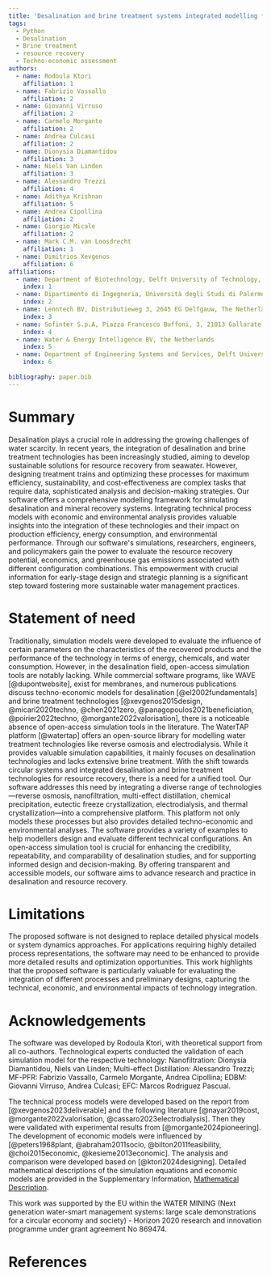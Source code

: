 ```yaml
---
title: 'Desalination and brine treatment systems integrated modelling framework: simulation and evaluation of water and resource recovery'
tags:
  - Python
  - Desalination
  - Brine treatment
  - resource recovery
  - Techno-economic assessment 
authors:
  - name: Rodoula Ktori
    affiliation: 1 
  - name: Fabrizio Vassallo
    affiliation: 2
  - name: Giovanni Virruso
    affiliation: 2
  - name: Carmelo Morgante
    affiliation: 2
  - name: Andrea Culcasi
    affiliation: 2
  - name: Dionysia Diamantidou
    affiliation: 3
  - name: Niels Van Linden
    affiliation: 3
  - name: Alessandro Trezzi
    affiliation: 4
  - name: Adithya Krishnan
    affiliation: 5
  - name: Andrea Cipollina
    affiliation: 2
  - name: Giorgio Micale
    affiliation: 2
  - name: Mark C.M. van Loosdrecht
    affiliation: 1
  - name: Dimitrios Xevgenos
    affiliation: 6
affiliations:
  - name: Department of Biotechnology, Delft University of Technology, Van der Maasweg 9, 2629 HZ, Delft, The Netherlands
    index: 1
  - name: Dipartimento di Ingegneria, Università degli Studi di Palermo - viale delle Scienze Ed.6, 90128 Palermo, Italy
    index: 2
  - name: Lenntech BV, Distributieweg 3, 2645 EG Delfgauw, The Netherlands
    index: 3
  - name: Sofinter S.p.A, Piazza Francesco Buffoni, 3, 21013 Gallarate VA, Italy
    index: 4
  - name: Water & Energy Intelligence BV, the Netherlands
    index: 5
  - name: Department of Engineering Systems and Services, Delft University of Technology, Jaffalaan 5, 2628 BX Delft, The Netherlands
    index: 6
    
bibliography: paper.bib
---
```


# Summary 

Desalination plays a crucial role in addressing the growing challenges of water scarcity. In recent years, the integration of desalination and brine treatment technologies has been increasingly studied, aiming to develop sustainable solutions for resource recovery from seawater. However, designing treatment trains and optimizing these processes for maximum efficiency, sustainability, and cost-effectiveness are complex tasks that require data, sophisticated analysis and decision-making strategies.
Our software offers a comprehensive modelling framework for simulating desalination and mineral recovery systems. Integrating technical process models with economic and environmental analysis provides valuable insights into the integration of these technologies and their impact on production efficiency, energy consumption, and environmental performance.
Through our software's simulations, researchers, engineers, and policymakers gain the power to evaluate the resource recovery potential, economics, and greenhouse gas emissions associated with different configuration combinations. This empowerment with crucial information for early-stage design and strategic planning is a significant step toward fostering more sustainable water management practices.

# Statement of need
Traditionally, simulation models were developed to evaluate the influence of certain parameters on the characteristics of the recovered products and the performance of the technology in terms of energy, chemicals, and water consumption. However, in the desalination field, open-access simulation tools are notably lacking. While commercial software programs, like WAVE [@dupontwebsite], exist for membranes, and numerous publications discuss techno-economic models for desalination [@el2002fundamentals] and brine treatment technologies [@xevgenos2015design, @micari2020techno, @chen2021zero, @panagopoulos2021beneficiation, @poirier2022techno, @morgante2022valorisation], there is a noticeable absence of open-access simulation tools in the literature. The WaterTAP platform [@watertap] offers an open-source library for modelling water treatment technologies like reverse osmosis and electrodialysis. While it provides valuable simulation capabilities, it mainly focuses on desalination technologies and lacks extensive brine treatment.
With the shift towards circular systems and integrated desalination and brine treatment technologies for resource recovery, there is a need for a unified tool. Our software addresses this need by integrating a diverse range of technologies—reverse osmosis, nanofiltration, multi-effect distillation, chemical precipitation, eutectic freeze crystallization, electrodialysis, and thermal crystallization—into a comprehensive platform. This platform not only models these processes but also provides detailed techno-economic and environmental analyses.
The software provides a variety of examples to help modellers design and evaluate different technical configurations. An open-access simulation tool is crucial for enhancing the credibility, repeatability, and comparability of desalination studies, and for supporting informed design and decision-making. By offering transparent and accessible models, our software aims to advance research and practice in desalination and resource recovery.

# Limitations 
The proposed software is not designed to replace detailed physical models or system dynamics approaches. For applications requiring highly detailed process representations, the software may need to be enhanced to provide more detailed results and optimization opportunities. This work highlights that the proposed software is particularly valuable for evaluating the integration of different processes and preliminary designs, capturing the technical, economic, and environmental impacts of technology integration. 

# Acknowledgements 
The software was developed by Rodoula Ktori, with theoretical support from all co-authors. Technological experts conducted the validation of each simulation model for the respective technology: Nanofiltration: Dionysia Diamantidou, Niels van Linden; Multi-effect Distillation: Alessandro Trezzi; MF-PFR: Fabrizio Vassallo, Carmelo Morgante, Andrea Cipollina; EDBM: Giovanni Virruso, Andrea Culcasi; EFC: Marcos Rodriguez Pascual.

The technical process models were developed based on the report from [@xevgenos2023deliverable] and the following literature [@nayar2019cost, @morgante2022valorisation, @cassaro2023electrodialysis]. Then they were validated with experimental results from [@morgante2024pioneering]. The development of economic models were influenced by [@peters1968plant, @abraham2011socio, @bilton2011feasibility, @choi2015economic, @kesieme2013economic]. The analysis and comparison were developed based on [@ktori2024designing]. Detailed mathematical descriptions of the simulation equations and economic models are provided in the Supplementary Information, [Mathematical Description](https://github.com/rodoulak/Desalination-and-Brine-Treatment-Simulation-/tree/main/paper/Mathematical_description.pdf).

This work was supported by the EU within the WATER MINING (Next generation water-smart management systems: large scale demonstrations for a circular economy and society) - Horizon 2020 research and innovation programme under grant agreement No 869474.

# References 

